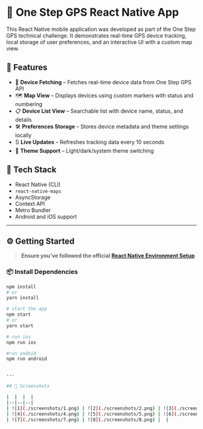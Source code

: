 # 📍 One Step GPS React Native App

This React Native mobile application was developed as part of the One Step GPS technical challenge. It demonstrates real-time GPS device tracking, local storage of user preferences, and an interactive UI with a custom map view.

## 🚀 Features

- 🔄 **Device Fetching** – Fetches real-time device data from One Step GPS API
- 🗺️ **Map View** – Displays devices using custom markers with status and numbering
- 📋 **Device List View** – Searchable list with device name, status, and details
- 🛠️ **Preferences Storage** – Stores device metadata and theme settings locally
- 🔃 **Live Updates** – Refreshes tracking data every 10 seconds
- 🎨 **Theme Support** – Light/dark/system theme switching

## 🧱 Tech Stack

- React Native (CLI)
- `react-native-maps`
- AsyncStorage
- Context API
- Metro Bundler
- Android and iOS support

---

## ⚙️ Getting Started

> **Ensure you’ve followed the official [React Native Environment Setup](https://reactnative.dev/docs/environment-setup)**

### 📦 Install Dependencies

```bash
npm install
# or
yarn install

# start the app
npm start
# or
yarn start

# run ios
npm run ios

#run andoid
npm run android


---

## 📸 Screenshots

|  |  |  |
|--|--|--|
| ![1](./screenshots/1.png) | ![2](./screenshots/2.png) | ![3](./screenshots/3.png) |
| ![4](./screenshots/4.png) | ![5](./screenshots/5.png) | ![6](./screenshots/6.png) |
| ![7](./screenshots/7.png) | ![8](./screenshots/8.png) |  |
